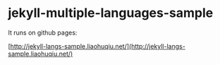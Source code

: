 jekyll-multiple-languages-sample
================================
It runs on github pages:

[http://jekyll-langs-sample.liaohuqiu.net/](http://jekyll-langs-sample.liaohuqiu.net/)
